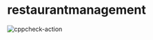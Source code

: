 # restaurantmanagement

![cppcheck-action](https://github.com/99002781/restaurantmanagement/workflows/cppcheck-action/badge.svg)

